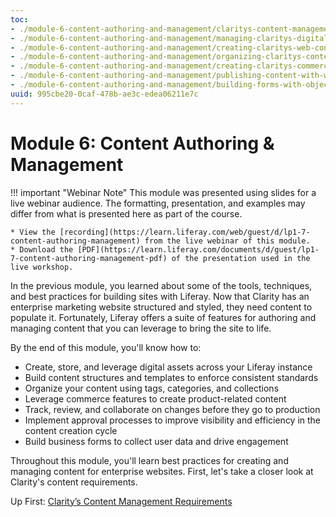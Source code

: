 ```yaml
---
toc:
- ./module-6-content-authoring-and-management/claritys-content-management-requirements.md
- ./module-6-content-authoring-and-management/managing-claritys-digital-assets.md
- ./module-6-content-authoring-and-management/creating-claritys-web-content.md
- ./module-6-content-authoring-and-management/organizing-claritys-content.md
- ./module-6-content-authoring-and-management/creating-claritys-commerce-content.md
- ./module-6-content-authoring-and-management/publishing-content-with-workflows.md
- ./module-6-content-authoring-and-management/building-forms-with-objects.md
uuid: 995cbe20-0caf-478b-ae3c-edea06211e7c
---
```

# Module 6: Content Authoring & Management

!!! important "Webinar Note"
    This module was presented using slides for a live webinar audience. The formatting, presentation, and examples may differ from what is presented here as part of the course.

    * View the [recording](https://learn.liferay.com/web/guest/d/lp1-7-content-authoring-management) from the live webinar of this module.
    * Download the [PDF](https://learn.liferay.com/documents/d/guest/lp1-7-content-authoring-management-pdf) of the presentation used in the live workshop.

In the previous module, you learned about some of the tools, techniques, and best practices for building sites with Liferay. Now that Clarity has an enterprise marketing website structured and styled, they need content to populate it. Fortunately, Liferay offers a suite of features for authoring and managing content that you can leverage to bring the site to life. 

By the end of this module, you'll know how to:

* Create, store, and leverage digital assets across your Liferay instance
* Build content structures and templates to enforce consistent standards
* Organize your content using tags, categories, and collections
* Leverage commerce features to create product-related content
* Track, review, and collaborate on changes before they go to production
* Implement approval processes to improve visibility and efficiency in the content creation cycle
* Build business forms to collect user data and drive engagement

<!--TASK: Consider adding AI features here as well.-->

Throughout this module, you'll learn best practices for creating and managing content for enterprise websites. First, let's take a closer look at Clarity's content requirements.

Up First: [Clarity’s Content Management Requirements](./module-6-content-authoring-and-management/claritys-content-management-requirements.md)
